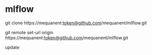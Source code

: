 # mlflow

git clone https://mequanent:token@github.com/mequanent/mlflow.git

git remote set-url origin https://mequanent:token@github.com/mequanent/mlflow.git

update